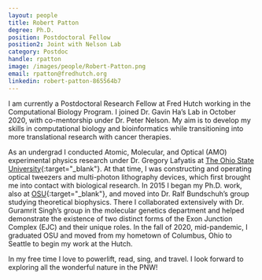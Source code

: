 ```yaml
---
layout: people
title: Robert Patton
degree: Ph.D.
position: Postdoctoral Fellow
position2: Joint with Nelson Lab
category: Postdoc
handle: rpatton
image: /images/people/Robert-Patton.png
email: rpatton@fredhutch.org
linkedin: robert-patton-865564b7
---
```


I am currently a Postdoctoral Research Fellow at Fred Hutch working in the Computational Biology Program. I joined Dr. Gavin Ha’s Lab in October 2020, with co-mentorship under Dr. Peter Nelson. My aim is to develop my skills in computational biology and bioinformatics while transitioning into more translational research with cancer therapies.

As an undergrad I conducted Atomic, Molecular, and Optical (AMO) experimental physics research under Dr. Gregory Lafyatis at [The Ohio State University](https://www.osu.edu/){:target="_blank"}. At that time, I was constructing and operating optical tweezers and multi-photon lithography devices, which first brought me into contact with biological research. In 2015 I began my Ph.D. work, also at [OSU](https://www.osu.edu/){:target="_blank"}, and moved into Dr. Ralf Bundschuh’s group studying theoretical biophysics. There I collaborated extensively with Dr. Guramrit Singh’s group in the molecular genetics department and helped demonstrate the existence of two distinct forms of the Exon Junction Complex (EJC) and their unique roles. In the fall of 2020, mid-pandemic, I graduated OSU and moved from my hometown of Columbus, Ohio to Seattle to begin my work at the Hutch.

In my free time I love to powerlift, read, sing, and travel. I look forward to exploring all the wonderful nature in the PNW!
